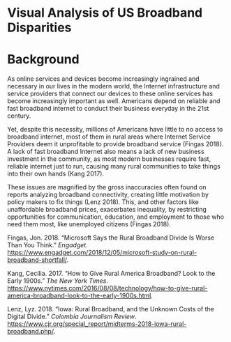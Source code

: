 Visual Analysis of US Broadband Disparities
================

# Background

As online services and devices become increasingly ingrained and
necessary in our lives in the modern world, the Internet infrastructure
and service providers that connect our devices to these online services
has become increasingly important as well. Americans depend on reliable
and fast broadband internet to conduct their business everyday in the
21st century.

Yet, despite this necessity, millions of Americans have little to no
access to broadband internet, most of them in rural areas where Internet
Service Providers deem it unprofitable to provide broadband service
(Fingas 2018). A lack of fast broadband Internet also means a lack of
new business investment in the community, as most modern businesses
require fast, reliable internet just to run, causing many rural
communities to take things into their own hands (Kang 2017).

These issues are magnified by the gross inaccuracies often found on
reports analyzing broadband connectivity, creating little motivation by
policy makers to fix things (Lenz 2018). This, and other factors like
unaffordable broadband prices, exacerbates inequality, by restricting
opportunities for communication, education, and employment to those who
need them most, like unemployed citizens (Fingas 2018).

<div id="refs" class="references">

<div id="ref-fingas">

Fingas, Jon. 2018. “Microsoft Says the Rural Broadband Divide Is Worse
Than You Think.” *Engadget*.
<https://www.engadget.com/2018/12/05/microsoft-study-on-rural-broadband-shortfall/>.

</div>

<div id="ref-kang">

Kang, Cecilia. 2017. “How to Give Rural America Broadband? Look to the
Early 1900s.” *The New York Times*.
<https://www.nytimes.com/2016/08/08/technology/how-to-give-rural-america-broadband-look-to-the-early-1900s.html>.

</div>

<div id="ref-lenz">

Lenz, Lyz. 2018. “Iowa: Rural Broadband, and the Unknown Costs of the
Digital Divide.” *Colombia Journalism Review*.
<https://www.cjr.org/special_report/midterms-2018-iowa-rural-broadband.php/>.

</div>

</div>
